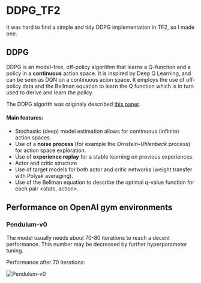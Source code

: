 # DDPG_TF2
It was hard to find a simple and tidy DDPG implementation in TF2, so I made one. 

## DDPG
DDPG is an model-free, off-policy algorithm that learns a Q-function and a policy in a **continuous** action space. It is inspired by Deep Q Learning, and can be seen as DQN on a continuous acion space.
It employs the use of off-policy data and the Bellman equation to learn the Q function which is in turn used to derive and learn the policy.

The DDPG algorith was originaly described [this paper](https://arxiv.org/pdf/1509.02971.pdf).

#### Main features:
- Stochastic (deep) model estimation allows for continuous (infinite) action spaces.
- Use of a **noise process** (for example the _Ornstein–Uhlenbeck_ process) for action space exploration.
- Use of **experience replay** for a stable learning on previous experiences.
- Actor and critic structure
- Use of target models for both actor and critic networks (weight transfer with Polyak averaging).
- Use of the Bellman equation to describe the optimal q-value function for each pair <state, action>.

## Performance on OpenAI gym environments
### Pendulum-v0
The model usually needs about 70-80 iterations to reach a decent performance. 
This number may be decreased by further hyperparameter tuning.

Performance after 70 iterations:

![Pendulum-v0](https://media2.giphy.com/media/731NWtJGS7onYIAqgN/giphy.gif)
